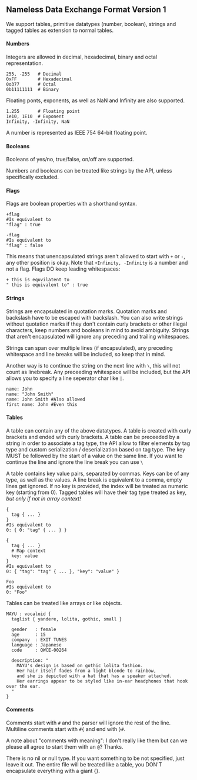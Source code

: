 Nameless Data Exchange Format Version 1
---------------------------------------

We support tables, primitive datatypes (number, boolean), strings and tagged tables as extension to normal tables.

#### Numbers
Integers are allowed in decimal, hexadecimal, binary and octal representation.
```
255, -255   # Decimal
0xFF        # Hexadecimal
0o377       # Octal
0b11111111  # Binary
```
Floating ponts, exponents, as well as NaN and Infinity are also supported.
```
1.255       # Floating point
1e10, 1E10  # Exponent
Infinity, -Infinity, NaN
```
A number is represented as IEEE 754 64-bit floating point.

#### Booleans
Booleans of yes/no, true/false, on/off are supported.

Numbers and booleans can be treated like strings by the API, unless specifically excluded.

#### Flags
Flags are boolean properties with a shorthand syntax.

```
+flag
#Is equivalent to
"flag" : true

-flag
#Is equivalent to
"flag" : false
```

This means that unencapsulated strings aren't allowed to start with `+` or `-`, any other position is okay. Note that `+Infinity, -Infinity` is a number and not a flag. Flags DO keep leading whitespaces:

```
+ this is equvilatent to
" this is equivalent to" : true
```

#### Strings
Strings are encapsulated in quotation marks. Quotation marks and backslash have to be escaped with backslash.
You can also write strings without quotation marks if they don't contain curly brackets or other illegal characters, keep numbers and booleans in mind to avoid ambiguity. Strings that aren't encapsulated will ignore any preceding and trailing whitespaces.

Strings can span over multiple lines (if encapsulated), any preceding whitespace and line breaks will be included, so keep that in mind.

Another way is to continue the string on the next line with `\`, this will not count as linebreak. Any preceeding whitespace will be included, but the API allows you to specify a line seperator char like `|`.

```
name: John
name: "John Smith"
name: John Smith #Also allowed
first name: John #Even this
```

#### Tables
A table can contain any of the above datatypes.
A table is created with curly brackets and ended with curly brackets.
A table can be preceeded by a string in order to associate a tag type, the API allow to filter elements by tag type and custom serialization / deserialization based on tag type.
The key MUST be followed by the start of a value on the same line. If you want to continue the line and ignore the line break
you can use `\`

A table contains key value pairs, separated by commas. Keys can be of any type, as well as the values.
A line break is equivalent to a comma, empty lines get ignored.
If no key is provided, the index will be treated as numeric key (starting from 0).
Tagged tables will have their tag type treated as key, *but only if not in array context!*

```
{
  tag { ... }
}
#Is equivalent to
0: { 0: "tag" { ... } }

{
  tag { ... }
  # Map context
  key: value
}
#Is equivalent to
0: { "tag": "tag" { ... }, "key": "value" }

Foo
#Is equivalent to
0: "Foo"
```


Tables can be treated like arrays or like objects.

```
MAYU : vocaloid {
  taglist { yandere, lolita, gothic, small }
  
  gender   : female
  age      : 15
  company  : EXIT TUNES
  language : Japanese
  code     : QWCE-00264
  
  description: "
    MAYU's design is based on gothic lolita fashion. 
    Her hair itself fades from a light blonde to rainbow, 
    and she is depicted with a hat that has a speaker attached.
    Her earrings appear to be styled like in-ear headphones that hook over the ear.
  "
}
```

#### Comments
Comments start with `#` and the parser will ignore the rest of the line.
Multiline comments start with `#{` and end with `}#`.

A note about "comments with meaning": I don't really like them but can we please all agree to start them with an `@`? Thanks.

There is no nil or null type. If you want something to be not specified, just leave it out.
The entire file will be treated like a table, you DON'T encapsulate everything with a giant {}.
